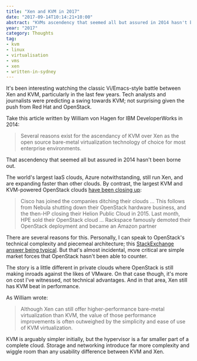 ```yaml
---
title: "Xen and KVM in 2017"
date: "2017-09-14T10:14:21+10:00"
abstract: "KVMs ascendency that seemed all but assured in 2014 hasn't been borne out."
year: "2017"
category: Thoughts
tag:
- kvm
- linux
- virtualisation
- vms
- xen
- written-in-sydney
---
```

It's been interesting watching the classic Vi/Emacs-style battle between Xen and KVM, particularly in the last few years. Tech analysts and journalists were predicting a swing towards KVM; not surprising given the push from Red Hat and OpenStack.

Take this article written by William von Hagen for IBM DeveloperWorks in 2014:

> Several reasons exist for the ascendancy of KVM over Xen as the open source bare-metal virtualization technology of choice for most enterprise environments.

That ascendency that seemed all but assured in 2014 hasn't been borne out. 

The world's largest IaaS clouds, Azure notwithstanding, still run Xen, and are expanding faster than other clouds. By contrast, the largest KVM and KVM-powered OpenStack clouds [have been closing up]\:

> Cisco has joined the companies ditching their clouds ... This follows from Nebula shutting down their OpenStack hardware business, and the then-HP closing their Helion Public Cloud in 2015. Last month, HPE sold their OpenStack cloud ... Rackspace famously demoted their OpenStack deployment and became an Amazon partner

There are several reasons for this. Personally, I can speak to OpenStack's technical complexity and piecemeal architecture; this [StackExchange answer being typical]. But that's almost incidental, more critical are simple market forces that OpenStack hasn't been able to counter.

The story is a little different in private clouds where OpenStack is still making inroads against the likes of VMware. On that case though, it's more on cost I've witnessed, not technical advantages. And in that area, Xen still has KVM beat in performance.

As William wrote:

> Although Xen can still offer higher-performance bare-metal virtualization than KVM, the value of those performance improvements is often outweighed by the simplicity and ease of use of KVM virtualization.

KVM is arguably simpler initially, but the hypervisor is a far smaller part of a complete cloud. Storage and networking introduce far more complexity and wiggle room than any usability difference between KVM and Xen.

[have been closing up]: https://rubenerd.com/more-closed-and-sold-clouds/
[StackExchange answer being typical]: https://rubenerd.com/rocky-openstack/

